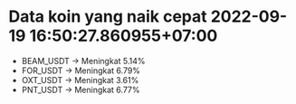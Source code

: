 # Data koin yang naik cepat 2022-09-19 16:50:27.860955+07:00

* BEAM_USDT -> Meningkat 5.14%
* FOR_USDT -> Meningkat 6.79%
* OXT_USDT -> Meningkat 3.61%
* PNT_USDT -> Meningkat 6.77%
